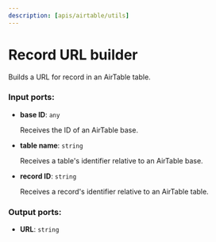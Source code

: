 ```yaml
---
description: [apis/airtable/utils]
---
```


# Record URL builder

Builds a URL for record in an AirTable table.

### Input ports:

* __base ID__: ` any `

    Receives the ID of an AirTable base.


* __table name__: ` string `

    Receives a table's identifier relative to an AirTable base.


* __record ID__: ` string `

    Receives a record's identifier relative to an AirTable table.

### Output ports:

* __URL__: ` string `

